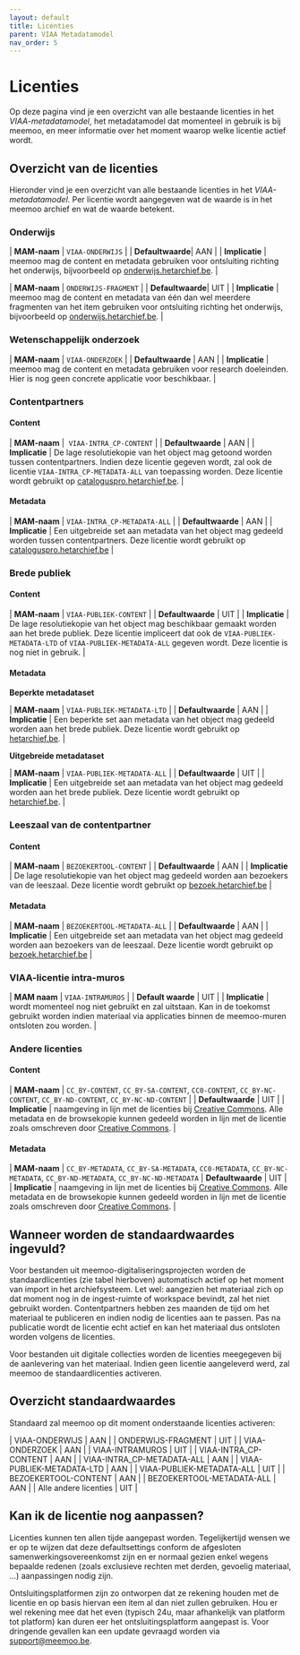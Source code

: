 ```yaml
---
layout: default
title: Licenties
parent: VIAA Metadatamodel
nav_order: 5
---
```


# Licenties

Op deze pagina vind je een overzicht van alle bestaande licenties in het _VIAA-metadatamodel_, het metadatamodel dat momenteel in gebruik is bij meemoo, en meer informatie over het moment waarop welke licentie actief wordt.

## Overzicht van de licenties

Hieronder vind je een overzicht van alle bestaande licenties in het _VIAA-metadatamodel_. Per licentie wordt aangegeven wat de waarde is in het meemoo archief en wat de waarde betekent.

### Onderwijs 

| **MAM-naam** | `VIAA-ONDERWIJS` |
| **Defaultwaarde**|  AAN |
| **Implicatie** | meemoo mag de content en metadata gebruiken voor ontsluiting richting het onderwijs, bijvoorbeeld op [onderwijs.hetarchief.be](https://onderwijs.hetarchief.be/). |

| **MAM-naam** | `ONDERWIJS-FRAGMENT` |
| **Defaultwaarde**|  UIT |
| **Implicatie** | meemoo mag de content en metadata van één dan wel meerdere fragmenten van het item gebruiken voor ontsluiting richting het onderwijs, bijvoorbeeld op [onderwijs.hetarchief.be](https://onderwijs.hetarchief.be/). |

### Wetenschappelijk onderzoek 

| **MAM-naam** | `VIAA-ONDERZOEK` |
| **Defaultwaarde** | AAN |
| **Implicatie** | meemoo mag de content en metadata gebruiken voor research doeleinden. Hier is nog geen concrete applicatie voor beschikbaar. |

### Contentpartners

#### Content

| **MAM-naam** |  `VIAA-INTRA_CP-CONTENT` |
| **Defaultwaarde** | AAN |
| **Implicatie** | De lage resolutiekopie van het object mag getoond worden tussen contentpartners. Indien deze licentie gegeven wordt, zal ook de licentie `VIAA-INTRA_CP-METADATA-ALL` van toepassing worden. Deze licentie wordt gebruikt op [cataloguspro.hetarchief.be](https://cataloguspro.hetarchief.be). |

#### Metadata

| **MAM-naam** | `VIAA-INTRA_CP-METADATA-ALL` |
| **Defaultwaarde** | AAN |
| **Implicatie** | Een uitgebreide set aan metadata van het object mag gedeeld worden tussen contentpartners. Deze licentie wordt gebruikt op [cataloguspro.hetarchief.be](https://cataloguspro.hetarchief.be) |

### Brede publiek

#### Content

| **MAM-naam** | `VIAA-PUBLIEK-CONTENT` |
| **Defaultwaarde** | UIT |
| **Implicatie** | De lage resolutiekopie van het object mag beschikbaar gemaakt worden aan het brede publiek. Deze licentie impliceert dat ook de `VIAA-PUBLIEK-METADATA-LTD` of `VIAA-PUBLIEK-METADATA-ALL` gegeven wordt. Deze licentie is nog niet in gebruik. |

#### Metadata

**Beperkte metadataset**

| **MAM-naam** | `VIAA-PUBLIEK-METADATA-LTD` |
| **Defaultwaarde** | AAN |
| **Implicatie** | Een beperkte set aan metadata van het object mag gedeeld worden aan het brede publiek. Deze licentie wordt gebruikt op [hetarchief.be](https://hetarchief.be). |

**Uitgebreide metadataset**

| **MAM-naam** | `VIAA-PUBLIEK-METADATA-ALL` |
| **Defaultwaarde** | UIT |
| **Implicatie** | Een uitgebreide set aan metadata van het object mag gedeeld worden aan het brede publiek. Deze licentie wordt gebruikt op [hetarchief.be](https://hetarchief.be). |

### Leeszaal van de contentpartner

#### Content

| **MAM-naam** | `BEZOEKERTOOL-CONTENT` |
| **Defaultwaarde** | AAN |
| **Implicatie** | De lage resolutiekopie van het object mag gedeeld worden aan bezoekers van de leeszaal. Deze licentie wordt gebruikt op [bezoek.hetarchief.be](https://bezoek.hetarchief.be) |

#### Metadata

| **MAM-naam** | `BEZOEKERTOOL-METADATA-ALL` |
| **Defaultwaarde** | AAN |
| **Implicatie** | Een uitgebreide set aan metadata van het object mag gedeeld worden aan bezoekers van de leeszaal. Deze licentie wordt gebruikt op [bezoek.hetarchief.be](https://bezoek.hetarchief.be) |

### VIAA-licentie intra-muros

| **MAM naam** | `VIAA-INTRAMUROS` |
| **Default waarde** | UIT |
| **Implicatie** | wordt momenteel nog niet gebruikt en zal uitstaan. Kan in de toekomst gebruikt worden indien materiaal via applicaties binnen de meemoo-muren ontsloten zou worden. |

### Andere licenties

#### Content

| **MAM-naam** | `CC_BY-CONTENT`, `CC_BY-SA-CONTENT`, `CC0-CONTENT`, `CC_BY-NC-CONTENT`, `CC_BY-ND-CONTENT`, `CC_BY-NC-ND-CONTENT` |
| **Defaultwaarde** | UIT |
| **Implicatie** | naamgeving in lijn met de licenties bij [Creative Commons](https://creativecommons.org/). Alle metadata en de browsekopie kunnen gedeeld worden in lijn met de licentie zoals omschreven door [Creative Commons](https://creativecommons.org/). |

#### Metadata

| **MAM-naam** | `CC_BY-METADATA`, `CC_BY-SA-METADATA`, `CC0-METADATA`, `CC_BY-NC-METADATA`, `CC_BY-ND-METADATA`, `CC_BY-NC-ND-METADATA`
| **Defaultwaarde** | UIT |
| **Implicatie** | naamgeving in lijn met de licenties bij [Creative Commons](https://creativecommons.org/). Alle metadata en de browsekopie kunnen gedeeld worden in lijn met de licentie zoals omschreven door [Creative Commons](https://creativecommons.org/). |

## Wanneer worden de standaardwaardes ingevuld?

Voor bestanden uit meemoo-digitaliseringsprojecten worden de standaardlicenties (zie tabel hierboven) automatisch actief op het moment van import in het archiefsysteem. Let wel: aangezien het materiaal zich op dat moment nog in de ingest-ruimte of workspace bevindt, zal het niet gebruikt worden. Contentpartners hebben zes maanden de tijd om het materiaal te publiceren en indien nodig de licenties aan te passen. Pas na publicatie wordt de licentie echt actief en kan het materiaal dus ontsloten worden volgens de licenties.

Voor bestanden uit digitale collecties worden de licenties meegegeven bij de aanlevering van het materiaal. Indien geen licentie aangeleverd werd, zal meemoo de standaardlicenties activeren.

## Overzicht standaardwaardes

Standaard zal meemoo op dit moment onderstaande licenties activeren:

  | VIAA-ONDERWIJS  |    AAN |
  | ONDERWIJS-FRAGMENT  |    UIT |
  | VIAA-ONDERZOEK   |   AAN |
  | VIAA-INTRAMUROS  |   UIT |
  | VIAA-INTRA_CP-CONTENT  |  AAN |
  | VIAA-INTRA_CP-METADATA-ALL | AAN |
  | VIAA-PUBLIEK-METADATA-LTD  | AAN |
  | VIAA-PUBLIEK-METADATA-ALL |  UIT |
  | BEZOEKERTOOL-CONTENT | AAN |
  | BEZOEKERTOOL-METADATA-ALL | AAN |
  | Alle andere licenties  | UIT |

## Kan ik de licentie nog aanpassen?

Licenties kunnen ten allen tijde aangepast worden. Tegelijkertijd wensen we er op te wijzen dat deze defaultsettings conform de afgesloten samenwerkingsovereenkomst zijn en er normaal gezien enkel wegens bepaalde redenen (zoals exclusieve rechten met derden, gevoelig materiaal, ...) aanpassingen nodig zijn.  

Ontsluitingsplatformen zijn zo ontworpen dat ze rekening houden met de licentie en op basis hiervan een item al dan niet zullen gebruiken. Hou er wel rekening mee dat het even (typisch 24u, maar afhankelijk van platform tot platform) kan duren eer het ontsluitingsplatform aangepast is. Voor dringende gevallen kan een update gevraagd worden via <support@meemoo.be>.
